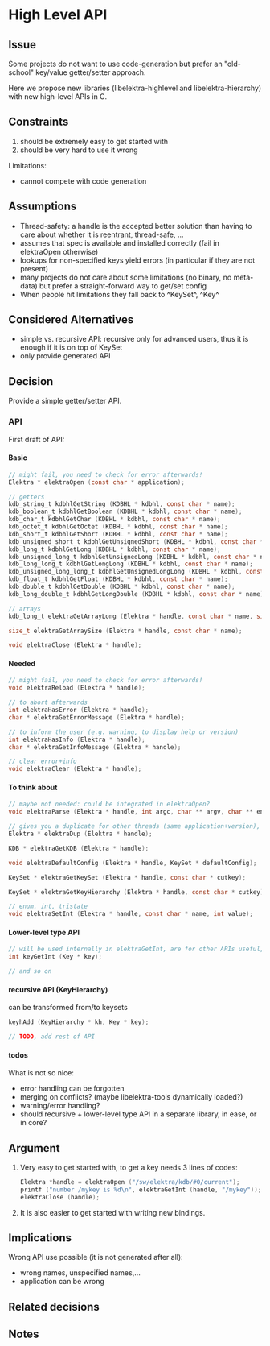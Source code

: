 # High Level API

## Issue

Some projects do not want to use code-generation but prefer
an "old-school" key/value getter/setter approach.

Here we propose new libraries (libelektra-highlevel and libelektra-hierarchy)
with new high-level APIs in C.

## Constraints

1. should be extremely easy to get started with
2. should be very hard to use it wrong

Limitations:

- cannot compete with code generation

## Assumptions

- Thread-safety: a handle is the accepted better solution than having to
  care about whether it is reentrant, thread-safe, ...
- assumes that spec is available and installed correctly (fail in elektraOpen otherwise)
- lookups for non-specified keys yield errors (in particular if they are not present)
- many projects do not care about some limitations (no binary, no meta-data)
  but prefer a straight-forward way to get/set config
- When people hit limitations they fall back to ^KeySet^, ^Key^

## Considered Alternatives

- simple vs. recursive API: recursive only for advanced users, thus it is enough if it is on top of KeySet
- only provide generated API

## Decision

Provide a simple getter/setter API.

### API

First draft of API:

#### Basic

```c
// might fail, you need to check for error afterwards!
Elektra * elektraOpen (const char * application);

// getters
kdb_string_t kdbhlGetString (KDBHL * kdbhl, const char * name);
kdb_boolean_t kdbhlGetBoolean (KDBHL * kdbhl, const char * name);
kdb_char_t kdbhlGetChar (KDBHL * kdbhl, const char * name);
kdb_octet_t kdbhlGetOctet (KDBHL * kdbhl, const char * name);
kdb_short_t kdbhlGetShort (KDBHL * kdbhl, const char * name);
kdb_unsigned_short_t kdbhlGetUnsignedShort (KDBHL * kdbhl, const char * name);
kdb_long_t kdbhlGetLong (KDBHL * kdbhl, const char * name);
kdb_unsigned_long_t kdbhlGetUnsignedLong (KDBHL * kdbhl, const char * name);
kdb_long_long_t kdbhlGetLongLong (KDBHL * kdbhl, const char * name);
kdb_unsigned_long_long_t kdbhlGetUnsignedLongLong (KDBHL * kdbhl, const char * name);
kdb_float_t kdbhlGetFloat (KDBHL * kdbhl, const char * name);
kdb_double_t kdbhlGetDouble (KDBHL * kdbhl, const char * name);
kdb_long_double_t kdbhlGetLongDouble (KDBHL * kdbhl, const char * name);

// arrays
kdb_long_t elektraGetArrayLong (Elektra * handle, const char * name, size_t elem);

size_t elektraGetArraySize (Elektra * handle, const char * name);

void elektraClose (Elektra * handle);
```

#### Needed

```c
// might fail, you need to check for error afterwards!
void elektraReload (Elektra * handle);

// to abort afterwards
int elektraHasError (Elektra * handle);
char * elektraGetErrorMessage (Elektra * handle);

// to inform the user (e.g. warning, to display help or version)
int elektraHasInfo (Elektra * handle);
char * elektraGetInfoMessage (Elektra * handle);

// clear error+info
void elektraClear (Elektra * handle);
```

#### To think about

```c
// maybe not needed: could be integrated in elektraOpen?
void elektraParse (Elektra * handle, int argc, char ** argv, char ** environ);

// gives you a duplicate for other threads (same application+version), automatically calls elektraClear
Elektra * elektraDup (Elektra * handle);

KDB * elektraGetKDB (Elektra * handle);

void elektraDefaultConfig (Elektra * handle, KeySet * defaultConfig);

KeySet * elektraGetKeySet (Elektra * handle, const char * cutkey);

KeySet * elektraGetKeyHierarchy (Elektra * handle, const char * cutkey);

// enum, int, tristate
void elektraSetInt (Elektra * handle, const char * name, int value);
```

#### Lower-level type API

```c
// will be used internally in elektraGetInt, are for other APIs useful, too
int keyGetInt (Key * key);

// and so on
```

#### recursive API (KeyHierarchy)

can be transformed from/to keysets

```c
keyhAdd (KeyHierarchy * kh, Key * key);

// TODO, add rest of API
```

#### todos

What is not so nice:

- error handling can be forgotten
- merging on conflicts? (maybe libelektra-tools dynamically loaded?)
- warning/error handling?
- should recursive + lower-level type API in a separate library, in ease, or in core?

## Argument

1. Very easy to get started with, to get a key needs 3 lines of codes:

   ```c
   Elektra *handle = elektraOpen ("/sw/elektra/kdb/#0/current");
   printf ("number /mykey is %d\n", elektraGetInt (handle, "/mykey"));
   elektraClose (handle);
   ```

2. It is also easier to get started with writing new bindings.

## Implications

Wrong API use possible (it is not generated after all):

- wrong names, unspecified names,...
- application can be wrong

## Related decisions

## Notes
